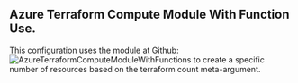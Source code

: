 ## Azure Terraform Compute Module With Function Use.
This configuration uses the module at Github: ![AzureTerraformComputeModuleWithFunctions](https://github.com/Jzjudith/AzureTerraformComputeModuleWithFunctions?ref=main") to create a specific number of resources based on the terraform count meta-argument.


